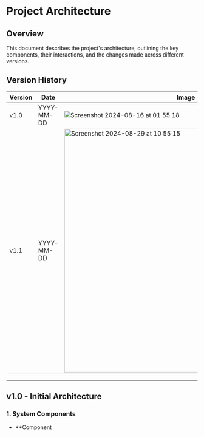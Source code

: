 # Project Architecture

## Overview
This document describes the project's architecture, outlining the key components, their interactions, and the changes made across different versions.

## Version History

| Version | Date       | Image |
|---------|------------|-------------|
| v1.0    | YYYY-MM-DD | ![Screenshot 2024-08-16 at 01 55 18](https://github.com/user-attachments/assets/44be091f-72ee-48b4-bb74-a1184f99dd71) |
| v1.1    | YYYY-MM-DD | <img width="641" alt="Screenshot 2024-08-29 at 10 55 15" src="https://github.com/user-attachments/assets/056136a7-544e-42e3-beea-7dce03d93747"> |

---

## v1.0 - Initial Architecture

### 1. System Components
- **Component 
